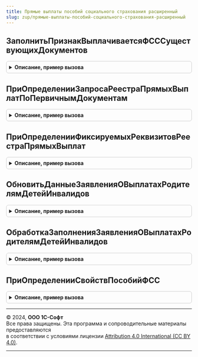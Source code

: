 ```yaml
---
title: Прямые выплаты пособий социального страхования расширенный
slug: zup/прямые-выплаты-пособий-социального-страхования-расширенный
---
```



## ЗаполнитьПризнакВыплачиваетсяФСССуществующихДокументов
<details style="margin: 1em 0; padding: 0.5em; border: 1px solid #ccc; border-radius: 6px;">

<summary style="font-weight: bold; cursor: pointer;">Описание, пример вызова</summary>

```bsl

Процедура ЗаполнитьПризнакВыплачиваетсяФСССуществующихДокументов(МенеджерВременныхТаблиц) Экспорт
```

Пример вызова
```bsl
ПрямыеВыплатыПособийСоциальногоСтрахованияРасширенный.ЗаполнитьПризнакВыплачиваетсяФСССуществующихДокументов(МенеджерВременныхТаблиц) 
```
</details>

## ПриОпределенииЗапросаРеестраПрямыхВыплатПоПервичнымДокументам
<details style="margin: 1em 0; padding: 0.5em; border: 1px solid #ccc; border-radius: 6px;">

<summary style="font-weight: bold; cursor: pointer;">Описание, пример вызова</summary>

```bsl

Процедура ПриОпределенииЗапросаРеестраПрямыхВыплатПоПервичнымДокументам(Запрос, Объект, ТаблицаОснований) Экспорт
```

Пример вызова
```bsl
ПрямыеВыплатыПособийСоциальногоСтрахованияРасширенный.ПриОпределенииЗапросаРеестраПрямыхВыплатПоПервичнымДокументам(Запрос, Объект, ТаблицаОснований) 
```
</details>

## ПриОпределенииФиксируемыхРеквизитовРеестраПрямыхВыплат
<details style="margin: 1em 0; padding: 0.5em; border: 1px solid #ccc; border-radius: 6px;">

<summary style="font-weight: bold; cursor: pointer;">Описание, пример вызова</summary>

```bsl

Процедура ПриОпределенииФиксируемыхРеквизитовРеестраПрямыхВыплат(ФиксируемыеРеквизиты) Экспорт
```

Пример вызова
```bsl
ПрямыеВыплатыПособийСоциальногоСтрахованияРасширенный.ПриОпределенииФиксируемыхРеквизитовРеестраПрямыхВыплат(ФиксируемыеРеквизиты) 
```
</details>

## ОбновитьДанныеЗаявленияОВыплатахРодителямДетейИнвалидов
<details style="margin: 1em 0; padding: 0.5em; border: 1px solid #ccc; border-radius: 6px;">

<summary style="font-weight: bold; cursor: pointer;">Описание, пример вызова</summary>

```bsl

Функция ОбновитьДанныеЗаявленияОВыплатахРодителямДетейИнвалидов(ДокументОбъект, ПараметрыФиксации) Экспорт
```

Пример вызова
```bsl
Результат = ПрямыеВыплатыПособийСоциальногоСтрахованияРасширенный.ОбновитьДанныеЗаявленияОВыплатахРодителямДетейИнвалидов(ДокументОбъект, ПараметрыФиксации) 
```
</details>

## ОбработкаЗаполненияЗаявленияОВыплатахРодителямДетейИнвалидов
<details style="margin: 1em 0; padding: 0.5em; border: 1px solid #ccc; border-radius: 6px;">

<summary style="font-weight: bold; cursor: pointer;">Описание, пример вызова</summary>

```bsl

Процедура ОбработкаЗаполненияЗаявленияОВыплатахРодителямДетейИнвалидов(ДокументОбъект, ДанныеЗаполнения, ТекстЗаполнения, СтандартнаяОбработка) Экспорт
```

Пример вызова
```bsl
ПрямыеВыплатыПособийСоциальногоСтрахованияРасширенный.ОбработкаЗаполненияЗаявленияОВыплатахРодителямДетейИнвалидов(ДокументОбъект, ДанныеЗаполнения, ТекстЗаполнения, СтандартнаяОбработка) 
```
</details>

## ПриОпределенииСвойствПособийФСС
<details style="margin: 1em 0; padding: 0.5em; border: 1px solid #ccc; border-radius: 6px;">

<summary style="font-weight: bold; cursor: pointer;">Описание, пример вызова</summary>

```bsl

Процедура ПриОпределенииСвойствПособийФСС(ВидПособияФСС, ПервичныйДокумент, Результат, СтандартнаяОбработка) Экспорт
```

Пример вызова
```bsl
ПрямыеВыплатыПособийСоциальногоСтрахованияРасширенный.ПриОпределенииСвойствПособийФСС(ВидПособияФСС, ПервичныйДокумент, Результат, СтандартнаяОбработка) 
```
</details>

---

© 2024, **ООО 1С-Софт**  
Все права защищены. Эта программа и сопроводительные материалы предоставляются  
в соответствии с условиями лицензии [Attribution 4.0 International (CC BY 4.0)](https://creativecommons.org/licenses/by/4.0/legalcode).

---
